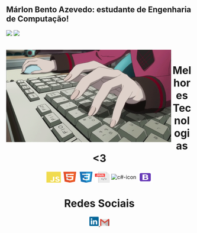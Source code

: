 ## Márlon Bento Azevedo: estudante de Engenharia de Computação!
<div>
  
  <img   src="https://github-readme-stats.vercel.app/api?username=marlon-bento&show_icons=true&theme=dracula&include_all_commits=true&count_private=true"/>
  <img   src="https://github-readme-stats.vercel.app/api/top-langs/?username=marlon-bento&layout=compact&langs_count=16&theme=dracula"/>
</div>
<br>

<div  align="center"> 
  <div style="display: inline_block"><br>
    <img align="left" height="250" alt="coding-time" src="code.gif">
    <h1 align="center">Melhores Tecnologias <3</h1>
    <img align="center" height="30" width="40" alt="js-icon"  src="https://raw.githubusercontent.com/devicons/devicon/master/icons/javascript/javascript-plain.svg">
    <img align="center" height="30" width="40" alt="html-icon" src="https://raw.githubusercontent.com/devicons/devicon/master/icons/html5/html5-original.svg">
    <img align="center" height="30" width="40" alt="css-icon" src="https://raw.githubusercontent.com/devicons/devicon/master/icons/css3/css3-original.svg">
    <img align="center" height="30" width="40" alt="java-icon" src="java.png">
    <img align="center" height="30" width="40" alt="c#-icon" src="cicon.png">
    <img align="center" height="30" width="40" alt="nodejs-icon" src="bootstrapicon.png">
   </div>
    
  
  <h1 align="center">Redes Sociais</h1>
    <a href = "https://www.linkedin.com/in/marlon-bento-461ba755/">
      <img width="25" src="linkedin.svg">
    </a>
      <a href = "mailto: marlon2020mg@gmail.com/">
      <img width="25" src="gmail.svg">
    </a>
</div>




